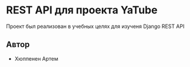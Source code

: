 # REST API для проекта YaTube

Проект был реализован в учебных целях для изученя Django REST API

## Автор

- Хюппенен Артем
